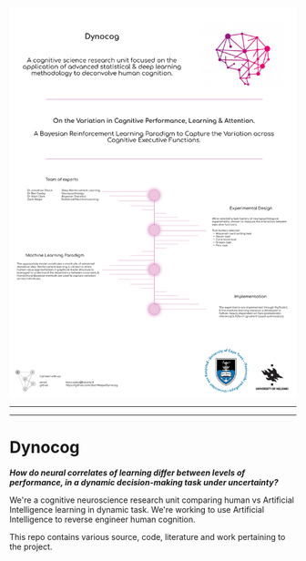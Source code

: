 ![](./images/description.png?raw=true)

----------
----------

# Dynocog

**_How do neural correlates of learning differ between levels of performance, in a dynamic decision-making task under uncertainty?_**

We're a cognitive neuroscience research unit comparing human vs Artificial Intelligence learning in dynamic task. We're working to use Artificial Intelligence to reverse engineer human cognition.

This repo contains various source, code, literature and work pertaining to the project.
